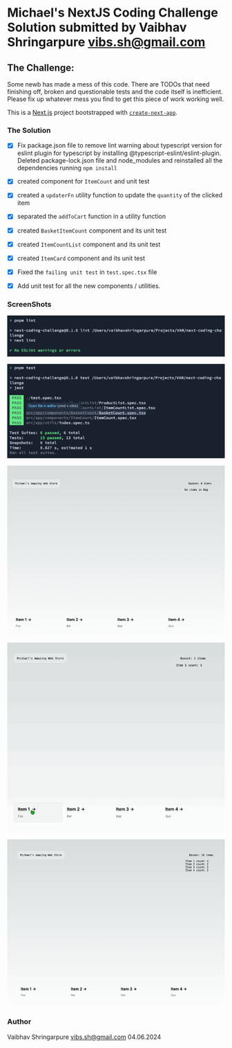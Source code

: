 # Michael's NextJS Coding Challenge Solution submitted by Vaibhav Shringarpure vibs.sh@gmail.com

## The Challenge:

Some newb has made a mess of this code. There are TODOs that need finishing off, broken and questionable tests and the code itself is inefficient.  
Please fix up whatever mess you find to get this piece of work working well.

This is a [Next.js](https://nextjs.org/) project bootstrapped with [`create-next-app`](https://github.com/vercel/next.js/tree/canary/packages/create-next-app).

### The Solution

- [x] Fix package.json file to remove lint warning about typescript version for eslint plugin for typescript by installing @typescript-eslint/eslint-plugin. Deleted package-lock.json file and node_modules and reinstalled all the dependencies running `npm install`

- [x] created component for `ItemCount` and unit test
- [x] created a `updaterFn` utility function to update the `quantity` of the clicked item
- [x] separated the `addToCart` function in a utility function
- [x] created `BasketItemCount` component and its unit test
- [x] created `ItemCountList` component and its unit test
- [x] created `ItemCard` component and its unit test
- [x] Fixed the `failing unit test` in `test.spec.tsx` file
- [x] Add unit test for all the new components / utilities.

### ScreenShots

![ESLint](image.png)

![Unit Test](image-3.png)

![Empty Basket](image-2.png)

![Screen Recording](next-coding-challenge.gif)

![Basket](image-1.png)

### Author

Vaibhav Shringarpure
vibs.sh@gmail.com
04.06.2024

